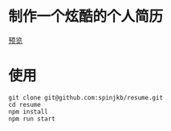 # 制作一个炫酷的个人简历

[预览](https://spinjkb.github.io/resume/build/index.html)


# 使用
```
git clone git@github.com:spinjkb/resume.git
cd resume 
npm install
npm run start
```